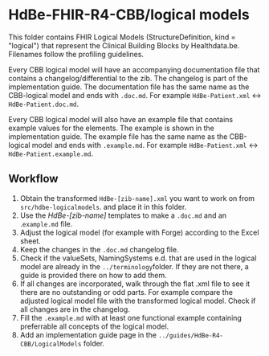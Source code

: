# HdBe-FHIR-R4-CBB/logical models
This folder contains FHIR Logical Models (StructureDefinition, kind = "logical") that represent the Clinical Building Blocks by Healthdata.be. Filenames follow the profiling guidelines.

Every CBB logical model will have an accompanying documentation file that contains a changelog/differential to the zib. The changelog is part of the implementation guide. The documentation file has the same name as the CBB-logical model and ends with `.doc.md`. For example `HdBe-Patient.xml` <-> `HdBe-Patient.doc.md`.

Every CBB logical model will also have an example file that contains example values for the elements. The example is shown in the implementation guide. The example file has the same name as the CBB-logical model and ends with `.example.md`. For example `HdBe-Patient.xml` <-> `HdBe-Patient.example.md`.

## Workflow
1. Obtain the transformed `HdBe-[zib-name].xml` you want to work on from `src/hdbe-logicalmodels`. and place it in this folder. 
2. Use the _HdBe-[zib-name]_ templates to make a `.doc.md` and an .`example.md` file.
3. Adjust the logical model (for example with Forge) according to the Excel sheet.
4. Keep the changes in the `.doc.md` changelog file.
5. Check if the valueSets, NamingSystems e.d. that are used in the logical model are already in the `../terminology`folder. If they are not there, a guide is provided there on how to add them. 
6. If all changes are incorporated, walk through the flat .xml file to see it there are no outstanding or odd parts. For example compare the adjusted logical model file with the  transformed logical model. Check if all changes are in the changelog.
7. Fill the `.example.md` with at least one functional example containing preferrable all concepts of the logical model.
8. Add an implementation guide page in the `../guides/HdBe-R4-CBB/LogicalModels` folder. 

